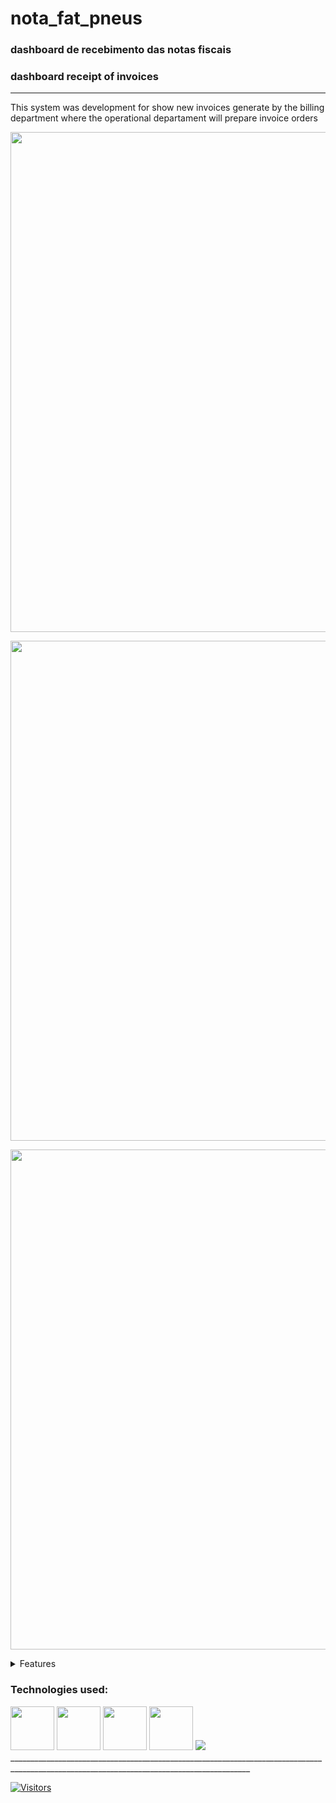# nota_fat_pneus
### dashboard de recebimento das notas fiscais 
### dashboard receipt of invoices
<hr>
<p> This system was development for show new invoices generate by the billing department where the operational departament will prepare invoice orders </p>


<p align='center'> 
     <img src='https://github.com/GleidSolaire/screenshots/blob/master/fat_pneus/page-login.png' width='800px' />
</p> 
<p align='center'> 
     <img src='https://github.com/GleidSolaire/screenshots/blob/master/fat_pneus/register-page.png' width='800px' /> 
</p>
<p align='center'> 
     <img src='https://github.com/GleidSolaire/screenshots/blob/master/fat_pneus/view-page.png' width='800px' />    
</p>


<details>
     <summary>Features</summary>
     <ul>
      <li>Create an invoice containing number, details and upload multiple files PDF  </li>
      <li>View invoice with option check and download .zip file containing files PDF of invoice</li>
      <li>Delete an invoice only administrators </li>   
      </ul>
</details>     

### Technologies used:
<span>
     <img src="https://img.icons8.com/color/48/000000/html-5--v1.png" width="70px"/>
    <img src="https://img.icons8.com/color/96/000000/css3.png" width="70px"/>
      <img src="https://img.icons8.com/offices/80/000000/php-logo.png" width="70px"/>
       <img src="https://img.icons8.com/color/48/000000/bootstrap.png" width="70px"/>
     <img src="https://img.icons8.com/fluency/96/000000/mysql-logo.png" widhth="70px"/>
      
</span>
  __________________________________________________________________________________________________________________________________________
  
  
  [![Visitors](https://visitor-badge.glitch.me/badge?page_id=github/gleidsolaire/nota_fat_pneus)](https://github.com/gleidsolaire/nota_fat_pneus)
